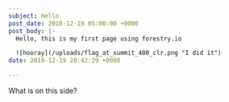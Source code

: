 ```yaml
---
subject: Hello
post_date: 2018-12-19 05:00:00 +0000
post_body: |-
  Hello, this is my first page using forestry.io

  ![hooray](/uploads/flag_at_summit_400_clr.png "I did it")
date: 2018-12-19 20:42:29 +0000

---
```

What is on this side?